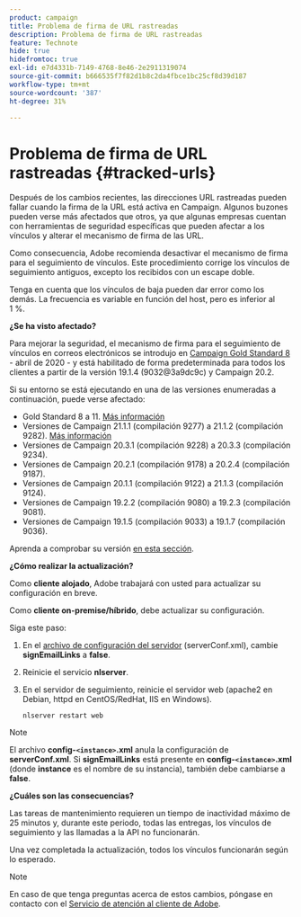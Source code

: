 ```yaml
---
product: campaign
title: Problema de firma de URL rastreadas
description: Problema de firma de URL rastreadas
feature: Technote
hide: true
hidefromtoc: true
exl-id: e7d4331b-7149-4768-8e46-2e2911319074
source-git-commit: b666535f7f82d1b8c2da4fbce1bc25cf8d39d187
workflow-type: tm+mt
source-wordcount: '387'
ht-degree: 31%

---
```


# Problema de firma de URL rastreadas {#tracked-urls}



Después de los cambios recientes, las direcciones URL rastreadas pueden fallar cuando la firma de la URL está activa en Campaign. Algunos buzones pueden verse más afectados que otros, ya que algunas empresas cuentan con herramientas de seguridad específicas que pueden afectar a los vínculos y alterar el mecanismo de firma de las URL.

Como consecuencia, Adobe recomienda desactivar el mecanismo de firma para el seguimiento de vínculos. Este procedimiento corrige los vínculos de seguimiento antiguos, excepto los recibidos con un escape doble.

Tenga en cuenta que los vínculos de baja pueden dar error como los demás. La frecuencia es variable en función del host, pero es inferior al 1 %.

**¿Se ha visto afectado?**

Para mejorar la seguridad, el mecanismo de firma para el seguimiento de vínculos en correos electrónicos se introdujo en [Campaign Gold Standard 8](../../rn/using/gold-standard.md#gs8) - abril de 2020 - y está habilitado de forma predeterminada para todos los clientes a partir de la versión 19.1.4 (9032@3a9dc9c) y Campaign 20.2.

Si su entorno se está ejecutando en una de las versiones enumeradas a continuación, puede verse afectado:

* Gold Standard 8 a 11. [Más información](../../rn/using/gold-standard.md#gs-8)
* Versiones de Campaign 21.1.1 (compilación 9277) a 21.1.2 (compilación 9282). [Más información](../../rn/using/latest-release.md)
* Versiones de Campaign 20.3.1 (compilación 9228) a 20.3.3 (compilación 9234).
* Versiones de Campaign 20.2.1 (compilación 9178) a 20.2.4 (compilación 9187).
* Versiones de Campaign 20.1.1 (compilación 9122) a 21.1.3 (compilación 9124).
* Versiones de Campaign 19.2.2 (compilación 9080) a 19.2.3 (compilación 9081).
* Versiones de Campaign 19.1.5 (compilación 9033) a 19.1.7 (compilación 9036).


Aprenda a comprobar su versión [en esta sección](../../platform/using/launching-adobe-campaign.md#getting-your-campaign-version).

**¿Cómo realizar la actualización?**

Como **cliente alojado**, Adobe trabajará con usted para actualizar su configuración en breve.

Como **cliente on-premise/híbrido**, debe actualizar su configuración.

Siga este paso:

1. En el [archivo de configuración del servidor](../../installation/using/the-server-configuration-file.md) (serverConf.xml), cambie **signEmailLinks** a **false**.
1. Reinicie el servicio **nlserver**.
1. En el servidor de seguimiento, reinicie el servidor web (apache2 en Debian, httpd en CentOS/RedHat, IIS en Windows).

   ```
   nlserver restart web
   ```

>[!NOTE]
>
>El archivo **config-`<instance>`.xml** anula la configuración de **serverConf.xml**. Si **signEmailLinks** está presente en **config-`<instance>`.xml** (donde **instance** es el nombre de su instancia), también debe cambiarse a **false**.
>

**¿Cuáles son las consecuencias?**

Las tareas de mantenimiento requieren un tiempo de inactividad máximo de 25 minutos y, durante este periodo, todas las entregas, los vínculos de seguimiento y las llamadas a la API no funcionarán.

Una vez completada la actualización, todos los vínculos funcionarán según lo esperado.

>[!NOTE]
>
>En caso de que tenga preguntas acerca de estos cambios, póngase en contacto con el [Servicio de atención al cliente de Adobe](https://helpx.adobe.com/es/enterprise/admin-guide.html/enterprise/using/support-for-experience-cloud.ug.html).
>
